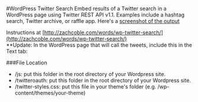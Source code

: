 #WordPress Twitter Search
Embed results of a Twitter search in a WordPress page using Twitter REST API v1.1. Examples include a hashtag search, Twitter archive, or raffle app. Here's a [screenshot of the output](/screenshots/tweets-screenshot.png)

Instructions at [http://zachcoble.com/words/wp-twitter-search/](http://zachcoble.com/words/wp-twitter-search/)  
**Update: In the WordPress page that will call the tweets, include this in the Text tab:
    <script src="../js/initialize-tweets.js"></script>

###File Location
- /js: put this folder in the root directory of your Wordpress site.
- /twitteroauth: put this folder in the root directory of your Wordpress site.
- /twitter-styles.css: put this file in your theme's folder (e.g. /wp-content/themes/your-theme)
